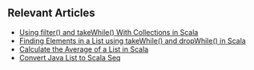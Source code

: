 ## Relevant Articles
- [Using filter() and takeWhile() With Collections in Scala](https://www.baeldung.com/scala/filter-takewhile)
- [Finding Elements in a List using takeWhile() and dropWhile() in Scala](https://www.baeldung.com/scala/list-find-takewhile-dropwhile)
- [Calculate the Average of a List in Scala](https://www.baeldung.com/scala/list-compute-mean-value)
- [Convert Java List to Scala Seq](https://www.baeldung.com/scala/java-list-seq-conversion)
